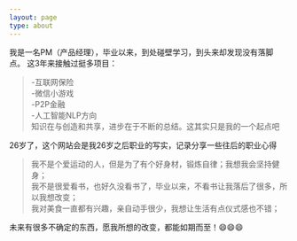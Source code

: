 ```yaml
---
layout: page
type: about
---
```


我是一名PM（产品经理），毕业以来，到处碰壁学习，到头来却发现没有落脚点。
这3年来接触过挺多项目：
>-互联网保险  
-微信小游戏   
-P2P金融  
-人工智能NLP方向  
知识在与创造和共享，进步在于不断的总结。这其实只是我的一个起点吧

26岁了，这个网站会是我26岁之后职业的写实，记录分享一些往后的职业心得

>我不是个爱运动的人，但是为了有个好身材，锻炼自律；我想我会坚持健身；  
我不是很爱看书，也好久没看书了，毕业以来，不看书让我落后了很多，所以我想改变；  
我对美食一直都有兴趣，亲自动手很少，我想让生活有点仪式感也不错；  

未来有很多不确定的东西，愿我所想的改变，都能如期而至！:smile::smile::smile:
